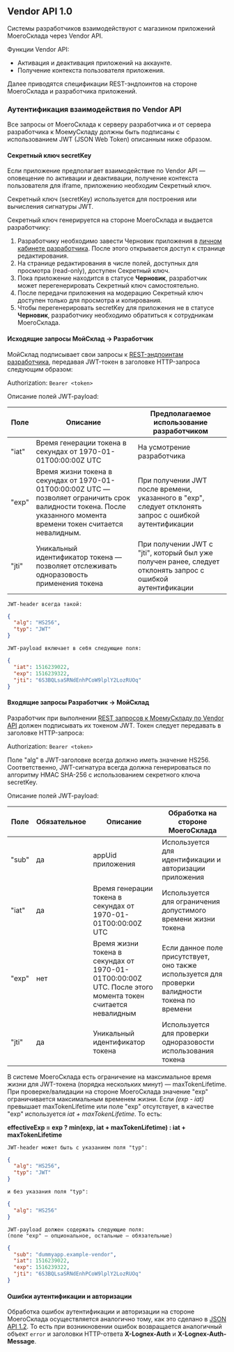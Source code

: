 ## Vendor API 1.0

Системы разработчиков взаимодействуют с магазином приложений МоегоСклада через Vendor API. 

Функции Vendor API:

+ Активация и деактивация приложений на аккаунте.
+ Получение контекста пользователя приложения.

Далее приводятся спецификации REST-эндпоинтов на стороне МоегоСклада и разработчика приложений.

### Аутентификация взаимодействия по Vendor API

Все запросы от МоегоСклада к серверу разработчика и от сервера разработчика к МоемуСкладу должны быть подписаны с использованием JWT (JSON Web Token) описанным ниже образом.

#### Секретный ключ secretKey

Если приложение предполагает взаимодействие по Vendor API — оповещение по активации и деактивации, получение контекста пользователя для iframe, приложению необходим Секретный ключ. 

Секретный ключ (secretKey) используется для построения или вычисления сигнатуры JWT.

Секретный ключ генерируется на стороне МоегоСклада и выдается разработчику:

1. Разработчику необходимо завести Черновик приложения в [личном кабинете разработчика](#lichnyj-kabinet-wendora). После этого открывается доступ к странице редактирования. 
2. На странице редактирования в числе полей, доступных для просмотра (read-only), доступен Секретный ключ.
3. Пока приложение находится в статусе **Черновик**, разработчик может перегенерировать Секретный ключ самостоятельно.
4. После передачи приложения на модерацию Секретный ключ доступен только для просмотра и копирования.
5. Чтобы перегенерировать secretKey для приложения не в статусе **Черновик**, разработчику необходимо обратиться к сотрудникам МоегоСклада.

#### Исходящие запросы МойСклад → Разработчик

МойСклад подписывает свои запросы к [REST-эндпоинтам разработчика](#rest-andpointy-na-storone-wendora-prilozhenij), передавая JWT-токен в заголовке HTTP-запроса следующим образом:

Authorization: `Bearer <token> `


Описание полей JWT-payload:

|Поле|Описание|Предполагаемое использование разработчиком|
|---|---|---|
|"iat"|Время генерации токена в секундах от 1970-01-01T00:00:00Z UTC|На усмотрение разработчика|
|"exp"|Время жизни токена в секундах от 1970-01-01T00:00:00Z UTC — позволяет ограничить срок валидности токена. После указанного момента времени токен считается невалидным.|При получении JWT после времени, указанного в "exp", следует отклонять запрос с ошибкой аутентификации |
|"jti"|Уникальный идентификатор токена — позволяет отслеживать одноразовость применения токена|При получении JWT с "jti", который был уже получен ранее, следует отклонять запрос с ошибкой аутентификации|

```text
JWT-header всегда такой:
```

```json
{
  "alg": "HS256",
  "typ": "JWT"
}
```

```text
JWT-payload включает в себя следующие поля:
```

```json
{
  "iat": 1516239022,
  "exp": 1516239322,
  "jti": "6S3BQLsaSRNdEnhPCoW9lplY2LozRUOq"
}
```

#### Входящие запросы Разработчик → МойСклад

Разработчик при выполнении [REST запросов к МоемуСкладу по Vendor API](#rest-andpointy-na-storone-moegosklada) должен подписывать их токеном JWT. Токен следует передавать в заголовке HTTP-запроса:

Authorization: `Bearer <token>`

Поле "alg" в JWT-заголовке всегда должно иметь значение HS256. Соответственно, JWT-сигнатура всегда должна генерироваться 
по алгоритму HMAC SHA-256 с использованием секретного ключа secretKey.


Описание полей JWT-payload:

|Поле|Обязательное|Описание|Обработка на стороне МоегоСклада|
|---|-------|--------|--------------------------|
|"sub"|да|appUid приложения|Используется для идентификации и авторизации приложения|
|"iat"|да|Время генерации токена в секундах от 1970-01-01T00:00:00Z UTC|Используется для ограничения допустимого времени жизни токена| 
|"exp"|нет|Время жизни токена в секундах от 1970-01-01T00:00:00Z UTC. После этого момента токен считается невалидным |Если данное поле присутствует, оно также используется для проверки валидности токена по времени|
|"jti"|да|Уникальный идентификатор токена|Используется для проверки одноразовости использования токена|

В системе МоегоСклада есть ограничение на максимальное время жизни для JWT-токена (порядка нескольких минут) — maxTokenLifetime. При проверке/валидации на стороне МоегоСклада значение "exp" ограничивается максимальным 
временем жизни. Если _(exp - iat)_ превышает maxTokenLifetime или поле "exp" отсутствует, в качестве "exp" 
используется _iat + maxTokenLifetime_. То есть:

**effectiveExp = exp ? min(exp, iat + maxTokenLifetime) : iat + maxTokenLifetime**

```text
JWT-header может быть с указанием поля "typ":
```

```json
{
  "alg": "HS256",
  "typ": "JWT"
}
```

```text
и без указания поля "typ":
```

```json
{
  "alg": "HS256"
}
```

```text
JWT-payload должен содержать следующие поля:
(поле "exp" — опциональное, остальные — обязательные)
```

```json
{
  "sub": "dummyapp.example-vendor",
  "iat": 1516239022,
  "exp": 1516239322, 
  "jti": "6S3BQLsaSRNdEnhPCoW9lplY2LozRUOq"
}
```

#### Ошибки аутентификации и авторизации

Обработка ошибок аутентификации и авторизации на стороне МоегоСклада осуществляется аналогично тому, как это сделано в [JSON API 1.2](https://dev.moysklad.ru/doc/api/remap/1.2/). То есть при возникновении ошибок возвращается аналогичный объект `error` и заголовки HTTP-ответа **X-Lognex-Auth** и **X-Lognex-Auth-Message**.

